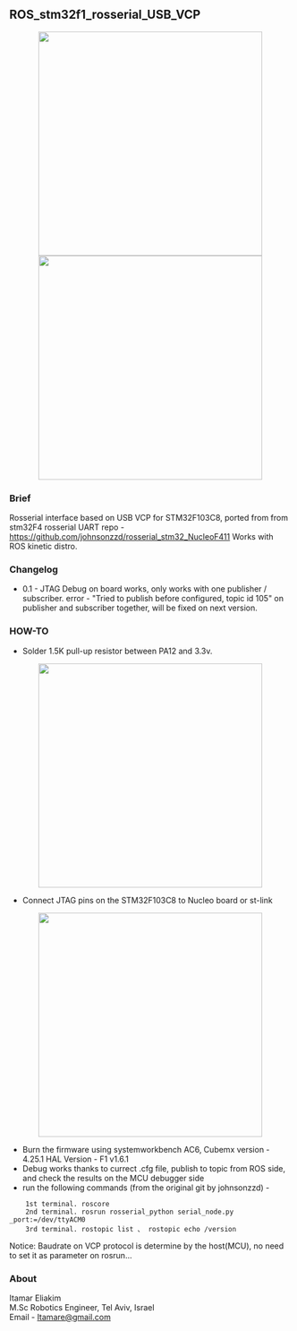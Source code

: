 ROS_stm32f1_rosserial_USB_VCP
------------------------

<p align="center">
<img src="https://github.com/Itamare4/ROS_stm32f1_rosserial_USB_VCP/blob/master/MD_Images/stm32_front.jpg?raw=true" height="400" width=auto>
<img src="https://github.com/Itamare4/ROS_stm32f1_rosserial_USB_VCP/blob/master/MD_Images/ros_terminal.png?raw=true" height="400" width=auto>
</p>

### Brief ###
Rosserial interface based on USB VCP for STM32F103C8, ported from from stm32F4 rosserial UART repo - https://github.com/johnsonzzd/rosserial_stm32_NucleoF411
Works with ROS kinetic distro.

### Changelog ###
* 0.1 -
JTAG Debug on board works, only works with one publisher / subscriber.
error - "Tried to publish before configured, topic id 105" on publisher and subscriber together, will be fixed on next version.

### HOW-TO ###
* Solder 1.5K pull-up resistor between PA12 and 3.3v.
<p align="center">
<img src="https://github.com/Itamare4/ROS_stm32f1_rosserial_USB_VCP/blob/master/MD_Images/stm32_back.jpg?raw=true" height="400" width=auto>
</p>

* Connect JTAG pins on the STM32F103C8 to Nucleo board or st-link
<p align="center">
<img src="https://github.com/Itamare4/ROS_stm32f1_rosserial_USB_VCP/blob/master/MD_Images/stm32_debugger.jpg?raw=true" height="400" width=auto>
</p>

* Burn the firmware using systemworkbench AC6,
	Cubemx version - 4.25.1
	HAL Version - F1 v1.6.1
* Debug works thanks to currect .cfg file, publish to topic from ROS side, and check the results on the MCU debugger side
* run the following commands (from the original git by johnsonzzd) -
```
   	1st terminal. roscore
	2nd terminal. rosrun rosserial_python serial_node.py _port:=/dev/ttyACM0
	3rd terminal. rostopic list 、 rostopic echo /version
```

Notice: Baudrate on VCP protocol is determine by the host(MCU), no need to set it as parameter on rosrun...


### About ###
Itamar Eliakim<br>
M.Sc Robotics Engineer, Tel Aviv, Israel<br>
Email - Itamare@gmail.com


